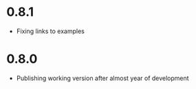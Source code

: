 # 0.8.1

* Fixing links to examples

# 0.8.0

* Publishing working version after almost year of development